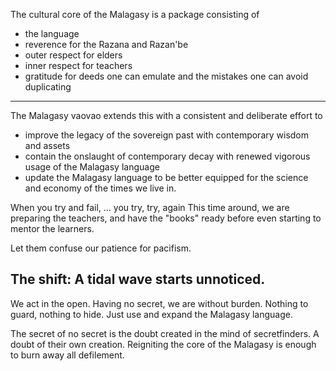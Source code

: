 The cultural core of the Malagasy is a package consisting of 
- the language
- reverence for the Razana and Razan'be
- outer respect for elders
- inner respect for teachers
- gratitude for deeds one can emulate and the mistakes one can avoid duplicating

---

The Malagasy vaovao extends this with a consistent and deliberate effort to 
- improve the legacy of the sovereign past with contemporary wisdom and assets
- contain the onslaught of contemporary decay with renewed vigorous usage of the Malagasy language 
- update the Malagasy language to be better equipped for the science and economy of the times we live in.

When you try and fail, ... you try, try, again
This time around, we are preparing the teachers, 
and have the "books" ready before even starting to mentor the learners.

Let them confuse our patience for pacifism.

## The shift: A tidal wave starts unnoticed.
We act in the open. Having no secret, we are without burden.
Nothing to guard, nothing to hide. 
Just use and expand the Malagasy language.
 
The secret of no secret is the doubt created in the mind of 
secretfinders. A doubt of their own creation.
Reigniting the core of the Malagasy is enough to burn away all
defilement. 



